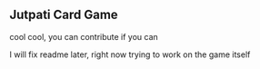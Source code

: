 ## Jutpati Card Game
cool cool, you can contribute if you can

I will fix readme later, right now  trying to work on the game itself